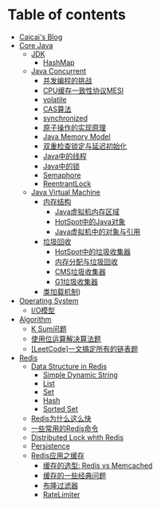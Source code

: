 # Table of contents

* [Caicai's Blog](README.md)
* [Core Java]()
  * [JDK]()
    * [HashMap](core_java/jdk/hashmap.md)
  * [Java Concurrent]()
    * [并发编程的挑战](core_java/java_concurrent/concurrent_programming_challenges.md)
    * [CPU缓存一致性协议MESI](core_java/java_concurrent/mesi.md)
    * [volatile](core_java/java_concurrent/volatile.md)
    * [CAS算法](core_java/java_concurrent/cas-suan-fa.md)
    * [synchronized](core_java/java_concurrent/synchronized.md)
    * [原子操作的实现原理](core_java/java_concurrent/atomic_operation.md) 
    * [Java Memory Model](core_java/java_concurrent/java_memory_model.md)
    * [双重检查锁定与延迟初始化](core_java/java_concurrent/double_checked_locking.md)
    * [Java中的线程](core_java/java_concurrent/java_thread.md)
    * [Java中的锁](core_java/java_concurrent/lock_in_java.md)
    * [Semaphore](core_java/java_concurrent/semaphore.md)
    * [ReentrantLock](core_java/java_concurrent/reentrant_lock.md)
  * [Java Virtual Machine](core_java/jvm/README.md)
    * [内存结构]()
      * [Java虚拟机内存区域](core_java/jvm/memory_structure/the_memory_structure_of_the_java_virtual_machine.md)
      * [HotSpot中的Java对象](core_java/jvm/memory_structure/java_object_in_hotspot.md)
      * [Java虚拟机中的对象与引用](core_java/jvm/memory_structure/object_and_reference_in_hotspot.md)
    * [垃圾回收]()
      * [HotSpot中的垃圾收集器](core_java/jvm/garbage_collection/garbage_collectors_in_hotspot.md)
      * [内存分配与垃圾回收](core_java/jvm/garbage_collection/memory_allocation_and_garbage_collection.md)
      * [CMS垃圾收集器](core_java/jvm/garbage_collection/concurrent_mark_sweep_collector.md)
      * [G1垃圾收集器](core_java/jvm/garbage_collection/garbage_first_collector.md)
    * [类加载机制](core_java/jvm/class_loader/README.md))
* [Operating System]()
  * [I/O模型](operating_system/io_models.md)
* [Algorithm]()
  * [K Sum问题](algorithm/k_sum_problem.md)
  * [使用位运算解决算法题](algorithm/how_to_use_bit_manipulation.md)
  * [[LeetCode]一文搞定所有的链表题](algorithm/leetcode_linkedlist.md)
* [Redis](redis/README.md)
  * [Data Structure in Redis](middleware/redis/data_structure/README.md)
    * [Simple Dynamic String](middleware/redis/data_structure/simple_dynamic_string.md)
    * [List](middleware/redis/data_structure/list.md)
    * [Set](middleware/redis/data_structure/set.md) 
    * [Hash](middleware/redis/data_structure/hash.md)
    * [Sorted Set](middleware/redis/data_structure/sorted_set.md)
  * [Redis为什么这么快](middleware/redis/why_is_redis_so_fast.md)
  * [一些常用的Redis命令](middleware/redis/redis_commands.md)
  * [Distributed Lock whth Redis](middleware/redis/distributed_lock_with_redis.md)
  * [Persistence](middleware/redis/persistence.md)
  * [Redis应用之缓存]()
    * [缓存的选型: Redis vs Memcached](middleware/redis/cache/redis_vs_memcached.md)
    * [缓存的一些经典问题](middleware/redis/cache/some_classic_problems_in_cache.md)
    * [布隆过滤器](middleware/redis/cache/bloom_filter.md)
    * [RateLimiter](middleware/redis/rate_limiter.md)